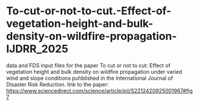 # To-cut-or-not-to-cut.-Effect-of-vegetation-height-and-bulk-density-on-wildfire-propagation-IJDRR_2025
data and FDS input files for the paper To cut or not to cut: Effect of vegetation height and bulk density on wildfire propagation under varied wind and slope conditions
puhblished in the International Journal of Disaster Risk Reduction. 
link to the paper:
https://www.sciencedirect.com/science/article/pii/S2212420925001967#fig7
